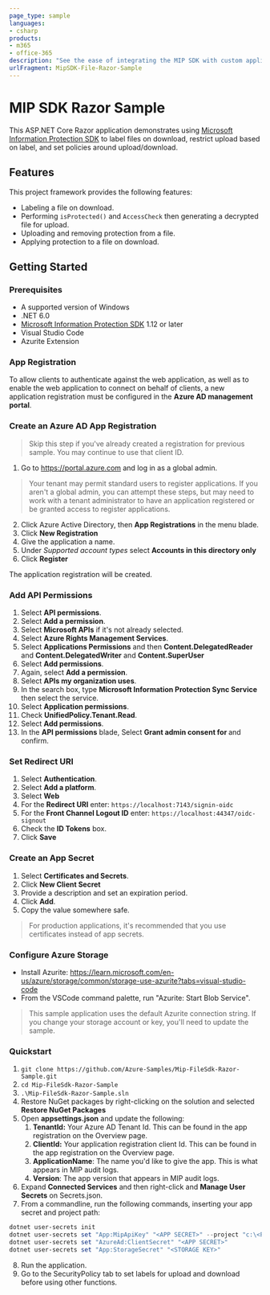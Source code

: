 ```yaml
---
page_type: sample
languages:
- csharp
products:
- m365
- office-365
description: "See the ease of integrating the MIP SDK with custom applications, as well as the experience in a line-of-business/SaaS application."
urlFragment: MipSDK-File-Razor-Sample
---
```


# MIP SDK Razor Sample

This ASP.NET Core Razor application demonstrates using [Microsoft Information Protection SDK](https://aka.ms/mipsdkdocs) to label files on download, restrict upload based on label, and set policies around upload/download.

## Features

This project framework provides the following features:

* Labeling a file on download.
* Performing `isProtected()` and `AccessCheck` then generating a decrypted file for upload. 
* Uploading and removing protection from a file. 
* Applying protection to a file on download. 

## Getting Started

### Prerequisites

- A supported version of Windows
- .NET 6.0
- [Microsoft Information Protection SDK](https://aka.ms/mipsdkdocs) 1.12 or later
- Visual Studio Code
- Azurite Extension


### App Registration

To allow clients to authenticate against the web application, as well as to enable the web application to connect on behalf of clients, a new application registration must be configured in the **Azure AD management portal**.

### Create an Azure AD App Registration

> Skip this step if you've already created a registration for previous sample. You may continue to use that client ID.

1. Go to https://portal.azure.com and log in as a global admin.
> Your tenant may permit standard users to register applications. If you aren't a global admin, you can attempt these steps, but may need to work with a tenant administrator to have an application registered or be granted access to register applications.
2. Click Azure Active Directory, then **App Registrations** in the menu blade.
3. Click **New Registration**
4. Give the application a name.
5. Under *Supported account types* select **Accounts in this directory only**
6. Click **Register**

The application registration will be created. 

### Add API Permissions

1. Select **API permissions**.
2. Select **Add a permission**.
3. Select **Microsoft APIs** if it's not already selected.
4. Select **Azure Rights Management Services**.
5. Select **Applications Permissions** and then **Content.DelegatedReader** and **Content.DelegatedWriter** and **Content.SuperUser**
6. Select **Add permissions**.
7. Again, select **Add a permission**.
8. Select **APIs my organization uses**.
9. In the search box, type **Microsoft Information Protection Sync Service** then select the service.
10. Select **Application permissions**.
11. Check **UnifiedPolicy.Tenant.Read**.
12. Select **Add permissions**.
13. In the **API permissions** blade, Select **Grant admin consent for <Your Tenant>** and confirm.

### Set Redirect URI

1. Select **Authentication**.
2. Select **Add a platform**.
3. Select **Web**
4. For the **Redirect URI** enter: `https://localhost:7143/signin-oidc`
5. For the **Front Channel Logout ID** enter: `https://localhost:44347/oidc-signout`
6. Check the **ID Tokens** box. 
7. Click **Save**

### Create an App Secret

1. Select **Certificates and Secrets**.
2. Click **New Client Secret**
3. Provide a description and set an expiration period.
4. Click **Add**.
5. Copy the value somewhere safe.
> For production applications, it's recommended that you use certificates instead of app secrets.

### Configure Azure Storage

- Install Azurite: https://learn.microsoft.com/en-us/azure/storage/common/storage-use-azurite?tabs=visual-studio-code
- From the VSCode command palette, run "Azurite: Start Blob Service".

> This sample application uses the default Azurite connection string. If you change your storage account or key, you'll need to update the sample. 


### Quickstart

1. `git clone https://github.com/Azure-Samples/Mip-FileSdk-Razor-Sample.git`
2. `cd Mip-FileSdk-Razor-Sample`
3. `.\Mip-FileSdk-Razor-Sample.sln`
4. Restore NuGet packages by right-clicking on the solution and selected **Restore NuGet Packages**
5. Open **appsettings.json** and update the following:
   1. **TenantId:** Your Azure AD Tenant Id. This can be found in the app registration on the Overview page.
   2. **ClientId:** Your application registration client Id. This can be found in the app registration on the Overview page.
   3. **ApplicationName**: The name you'd like to give the app. This is what appears in MIP audit logs.
   4. **Version**: The app version that appears in MIP audit logs.
6. Expand **Connected Services** and then right-click and **Manage User Secrets** on Secrets.json.
7. From a commandline, run the following commands, inserting your app secret and project path:

```powershell
dotnet user-secrets init
dotnet user-secrets set "App:MipApiKey" "<APP SECRET>" --project "c:\<PROJECT PATH>\MipSDK-File-Razor-Sample\MipSdkRazorSample\"
dotnet user-secrets set "AzureAd:ClientSecret" "<APP SECRET>"
dotnet user-secrets set "App:StorageSecret" "<STORAGE KEY>"
```

8. Run the application. 
9. Go to the SecurityPolicy tab to set labels for upload and download before using other functions.


